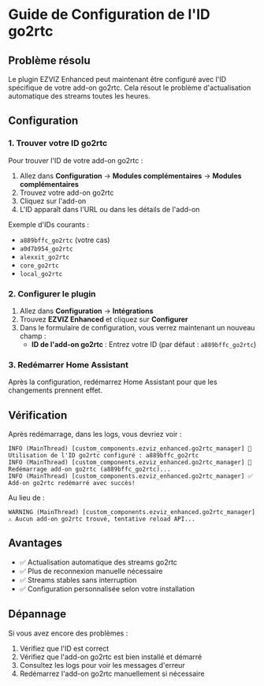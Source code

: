 # Guide de Configuration de l'ID go2rtc

## Problème résolu

Le plugin EZVIZ Enhanced peut maintenant être configuré avec l'ID spécifique de votre add-on go2rtc. Cela résout le problème d'actualisation automatique des streams toutes les heures.

## Configuration

### 1. Trouver votre ID go2rtc

Pour trouver l'ID de votre add-on go2rtc :

1. Allez dans **Configuration** → **Modules complémentaires** → **Modules complémentaires**
2. Trouvez votre add-on go2rtc
3. Cliquez sur l'add-on
4. L'ID apparaît dans l'URL ou dans les détails de l'add-on

Exemple d'IDs courants :
- `a889bffc_go2rtc` (votre cas)
- `a0d7b954_go2rtc`
- `alexxit_go2rtc`
- `core_go2rtc`
- `local_go2rtc`

### 2. Configurer le plugin

1. Allez dans **Configuration** → **Intégrations**
2. Trouvez **EZVIZ Enhanced** et cliquez sur **Configurer**
3. Dans le formulaire de configuration, vous verrez maintenant un nouveau champ :
   - **ID de l'add-on go2rtc** : Entrez votre ID (par défaut : `a889bffc_go2rtc`)

### 3. Redémarrer Home Assistant

Après la configuration, redémarrez Home Assistant pour que les changements prennent effet.

## Vérification

Après redémarrage, dans les logs, vous devriez voir :

```
INFO (MainThread) [custom_components.ezviz_enhanced.go2rtc_manager] 🔄 Utilisation de l'ID go2rtc configuré : a889bffc_go2rtc
INFO (MainThread) [custom_components.ezviz_enhanced.go2rtc_manager] 🔄 Redémarrage add-on go2rtc (a889bffc_go2rtc)...
INFO (MainThread) [custom_components.ezviz_enhanced.go2rtc_manager] ✅ Add-on go2rtc redémarré avec succès!
```

Au lieu de :
```
WARNING (MainThread) [custom_components.ezviz_enhanced.go2rtc_manager] ⚠️ Aucun add-on go2rtc trouvé, tentative reload API...
```

## Avantages

- ✅ Actualisation automatique des streams go2rtc
- ✅ Plus de reconnexion manuelle nécessaire
- ✅ Streams stables sans interruption
- ✅ Configuration personnalisée selon votre installation

## Dépannage

Si vous avez encore des problèmes :

1. Vérifiez que l'ID est correct
2. Vérifiez que l'add-on go2rtc est bien installé et démarré
3. Consultez les logs pour voir les messages d'erreur
4. Redémarrez l'add-on go2rtc manuellement si nécessaire
